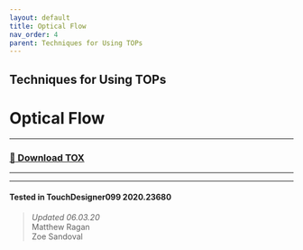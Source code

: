```yaml
---
layout: default
title: Optical Flow
nav_order: 4
parent: Techniques for Using TOPs
---
```


## Techniques for Using TOPs
# Optical Flow

----

### [:floppy_disk: Download TOX](https://github.com/mir-lab/touchdesigner-instancing-examples-code/raw/main/tox/005-using-tops/container_optical_flow.tox)

----


---

#### Tested in TouchDesigner099 2020.23680 
>*Updated 06.03.20*  
Matthew Ragan  
Zoe Sandoval   